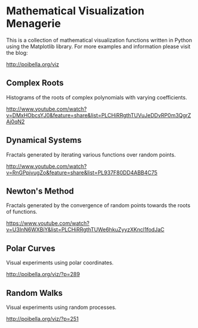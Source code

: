 Mathematical Visualization Menagerie
==================================

This is a collection of mathematical visualization functions written in Python using the Matplotlib library.
For more examples and information please visit the blog:

http://poibella.org/viz

Complex Roots
--------------

Histograms of the roots of complex polynomials with varying coefficients.

http://www.youtube.com/watch?v=DMxHObcsYJ0&feature=share&list=PLCHiRRgthTUVuJeDDvRP0m3QgrZAj0qN2


Dynamical Systems
--------------

Fractals generated by iterating various functions over random points.

http://www.youtube.com/watch?v=RnGPpjvugZo&feature=share&list=PL937F80DD4ABB4C75

Newton's Method
--------------

Fractals generated by the convergence of random points towards the roots of functions.

https://www.youtube.com/watch?v=U3InN6WXBiY&list=PLCHiRRgthTUWe6hkuZyyzXKncl1fodJaC

Polar Curves
--------------

Visual experiments using polar coordinates.

http://poibella.org/viz/?p=289

Random Walks
--------------

Visual experiments using random processes.

http://poibella.org/viz/?p=251
